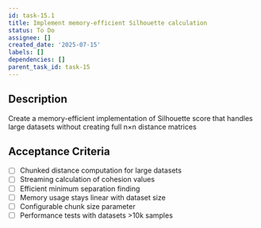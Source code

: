 ```yaml
---
id: task-15.1
title: Implement memory-efficient Silhouette calculation
status: To Do
assignee: []
created_date: '2025-07-15'
labels: []
dependencies: []
parent_task_id: task-15
---
```


## Description

Create a memory-efficient implementation of Silhouette score that handles large datasets without creating full n×n distance matrices

## Acceptance Criteria

- [ ] Chunked distance computation for large datasets
- [ ] Streaming calculation of cohesion values
- [ ] Efficient minimum separation finding
- [ ] Memory usage stays linear with dataset size
- [ ] Configurable chunk size parameter
- [ ] Performance tests with datasets >10k samples
